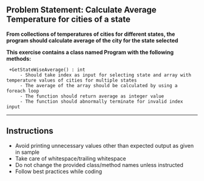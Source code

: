## Problem Statement: Calculate Average Temperature for cities of a state

**From collections of temperatures of cities for different states, the program should calculate average of the city for the state selected**

**This exercise contains a class named Program with the following methods:**

     +GetStateWiseAverage() : int  
         - Should take index as input for selecting state and array with temperature values of cities for multiple states
         - The average of the array should be calculated by using a foreach loop 
         - The function should return average as integer value
         - The function should abnormally terminate for invalid index input

------------------------------------------------------
     

## Instructions

- Avoid printing unnecessary values other than expected output as given in sample
- Take care of whitespace/trailing whitespace
- Do not change the provided class/method names unless instructed
- Follow best practices while coding